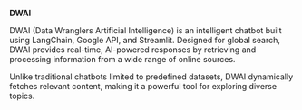 **DWAI**

DWAI (Data Wranglers Artificial Intelligence) is an intelligent chatbot built 
using LangChain, Google API, and Streamlit. Designed for global search, DWAI 
provides real-time, AI-powered responses by retrieving and processing information 
from a wide range of online sources. 

Unlike traditional chatbots limited to predefined 
datasets, DWAI dynamically fetches relevant content, making it a powerful tool for 
exploring diverse topics.
